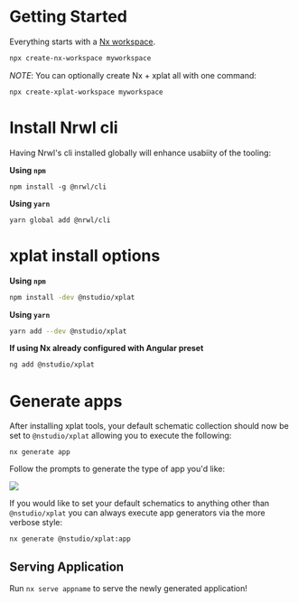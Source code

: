 # Getting Started

Everything starts with a [Nx workspace](https://nx.dev).

```bash
npx create-nx-workspace myworkspace
```

_NOTE_: You can optionally create Nx + xplat all with one command:

```
npx create-xplat-workspace myworkspace
```

# Install Nrwl cli

Having Nrwl's cli installed globally will enhance usabiity of the tooling:

**Using `npm`**

```
npm install -g @nrwl/cli
```

**Using `yarn`**

```
yarn global add @nrwl/cli
```

# xplat install options

**Using `npm`**

```bash
npm install -dev @nstudio/xplat
```

**Using `yarn`**

```bash
yarn add --dev @nstudio/xplat
```

**If using Nx already configured with Angular preset**

```bash
ng add @nstudio/xplat
```

# Generate apps

After installing xplat tools, your default schematic collection should now be set to `@nstudio/xplat` allowing you to execute the following:

```
nx generate app
```

Follow the prompts to generate the type of app you'd like:

<img src="assets/img/xplat-api-app-gen.gif">

If you would like to set your default schematics to anything other than `@nstudio/xplat` you can always execute app generators via the more verbose style:

```
nx generate @nstudio/xplat:app
```

## Serving Application

Run `nx serve appname` to serve the newly generated application!
